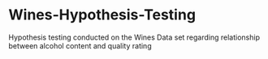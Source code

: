 # Wines-Hypothesis-Testing
Hypothesis testing conducted on the Wines Data set regarding relationship between alcohol content and quality rating
